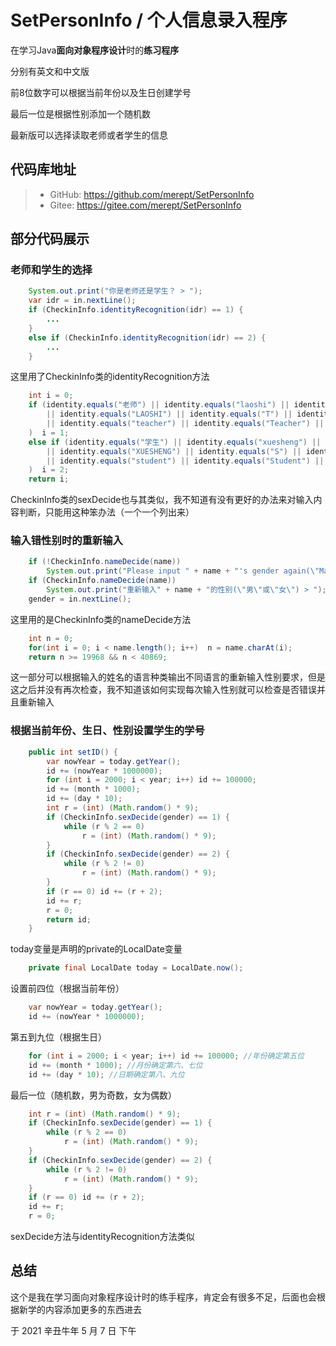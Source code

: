
# SetPersonInfo / 个人信息录入程序

在学习Java**面向对象程序设计**时的**练习程序**

分别有英文和中文版

前8位数字可以根据当前年份以及生日创建学号

最后一位是根据性别添加一个随机数

最新版可以选择读取老师或者学生的信息

## 代码库地址

> + GitHub: <https://github.com/merept/SetPersonInfo>
> + Gitee: <https://gitee.com/merept/SetPersonInfo>

## 部分代码展示

### 老师和学生的选择

```Java
    System.out.print("你是老师还是学生？ > ");
    var idr = in.nextLine();
    if (CheckinInfo.identityRecognition(idr) == 1) {
        ...
    }
    else if (CheckinInfo.identityRecognition(idr) == 2) {
        ...
    }
```

这里用了CheckinInfo类的identityRecognition方法

```Java
    int i = 0;
    if (identity.equals("老师") || identity.equals("laoshi") || identity.equals("Laoshi")
        || identity.equals("LAOSHI") || identity.equals("T") || identity.equals("t")
        || identity.equals("teacher") || identity.equals("Teacher") || identity.equals("TEACHER")
    )  i = 1;
    else if (identity.equals("学生") || identity.equals("xuesheng") || identity.equals("Xuesheng")
        || identity.equals("XUESHENG") || identity.equals("S") || identity.equals("s")
        || identity.equals("student") || identity.equals("Student") || identity.equals("STUDENT")
    )  i = 2;
    return i;
```

CheckinInfo类的sexDecide也与其类似，我不知道有没有更好的办法来对输入内容判断，只能用这种笨办法（一个一个列出来）

### 输入错性别时的重新输入

```Java
    if (!CheckinInfo.nameDecide(name))
        System.out.print("Please input " + name + "'s gender again(\"Male\" or \"Female\") > ");
    if (CheckinInfo.nameDecide(name))
        System.out.print("重新输入" + name + "的性别(\"男\"或\"女\") > ");
    gender = in.nextLine();
```

这里用的是CheckinInfo类的nameDecide方法

```Java
    int n = 0;
    for(int i = 0; i < name.length(); i++)  n = name.charAt(i);
    return n >= 19968 && n < 40869;
```

这一部分可以根据输入的姓名的语言种类输出不同语言的重新输入性别要求，但是这之后并没有再次检查，我不知道该如何实现每次输入性别就可以检查是否错误并且重新输入

### 根据当前年份、生日、性别设置学生的学号

```Java
    public int setID() {
        var nowYear = today.getYear();
        id += (nowYear * 1000000);
        for (int i = 2000; i < year; i++) id += 100000;
        id += (month * 1000);
        id += (day * 10);
        int r = (int) (Math.random() * 9);
        if (CheckinInfo.sexDecide(gender) == 1) {
            while (r % 2 == 0)
                r = (int) (Math.random() * 9);
        }
        if (CheckinInfo.sexDecide(gender) == 2) {
            while (r % 2 != 0)
                r = (int) (Math.random() * 9);
        }
        if (r == 0) id += (r + 2);
        id += r;
        r = 0;
        return id;
    }
```

today变量是声明的private的LocalDate变量

```Java
    private final LocalDate today = LocalDate.now();
```

设置前四位（根据当前年份）

```Java
    var nowYear = today.getYear();
    id += (nowYear * 1000000);
```

第五到九位（根据生日）

```Java
    for (int i = 2000; i < year; i++) id += 100000; //年份确定第五位
    id += (month * 1000); //月份确定第六、七位
    id += (day * 10); //日期确定第八、九位
```

最后一位（随机数，男为奇数，女为偶数）

```Java
    int r = (int) (Math.random() * 9);
    if (CheckinInfo.sexDecide(gender) == 1) {
        while (r % 2 == 0)
            r = (int) (Math.random() * 9);
    }
    if (CheckinInfo.sexDecide(gender) == 2) {
        while (r % 2 != 0)
            r = (int) (Math.random() * 9);
    }
    if (r == 0) id += (r + 2);
    id += r;
    r = 0;
```

sexDecide方法与identityRecognition方法类似

## 总结

这个是我在学习面向对象程序设计时的练手程序，肯定会有很多不足，后面也会根据新学的内容添加更多的东西进去

于 2021 辛丑牛年 5 月 7 日 下午
